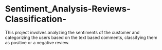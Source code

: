 # Sentiment_Analysis-Reviews-Classification-
This project involves analyzing the sentiments of the customer and categorizing the users based on the text based comments, classifying them as positive or a negative review. 
